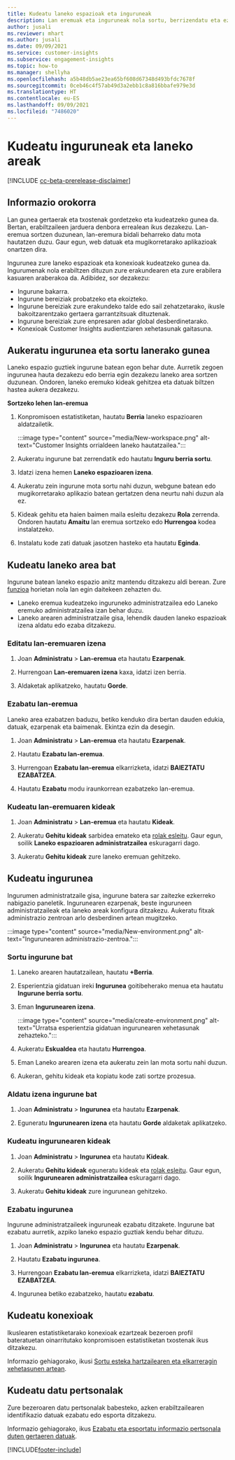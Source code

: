 ```yaml
---
title: Kudeatu laneko espazioak eta inguruneak
description: Lan eremuak eta inguruneak nola sortu, berrizendatu eta ezabatu.
author: jusali
ms.reviewer: mhart
ms.author: jusali
ms.date: 09/09/2021
ms.service: customer-insights
ms.subservice: engagement-insights
ms.topic: how-to
ms.manager: shellyha
ms.openlocfilehash: a5b48db5ae23ea65bf608d67348d493bfdc7678f
ms.sourcegitcommit: 0ceb46c4f57ab49d3a2ebb1c8a816bbafe979e3d
ms.translationtype: HT
ms.contentlocale: eu-ES
ms.lasthandoff: 09/09/2021
ms.locfileid: "7486020"
---
```

# <a name="manage-environments-and-workspaces"></a>Kudeatu inguruneak eta laneko areak

[!INCLUDE [cc-beta-prerelease-disclaimer](includes/cc-beta-prerelease-disclaimer.md)]

## <a name="overview"></a>Informazio orokorra

Lan gunea gertaerak eta txostenak gordetzeko eta kudeatzeko gunea da. Bertan, erabiltzaileen jarduera denbora errealean ikus dezakezu. Lan-eremua sortzen duzunean, lan-eremura bidali beharreko datu mota hautatzen duzu. Gaur egun, web datuak eta mugikorretarako aplikazioak onartzen dira.

Ingurunea zure laneko espazioak eta konexioak kudeatzeko gunea da. Ingurumenak nola erabiltzen dituzun zure erakundearen eta zure erabilera kasuaren araberakoa da. Adibidez, sor dezakezu:

-   Ingurune bakarra.
-   Ingurune bereiziak probatzeko eta ekoizteko.
-   Ingurune bereiziak zure erakundeko talde edo sail zehatzetarako, ikusle bakoitzarentzako gertaera garrantzitsuak dituztenak.
-   Ingurune bereiziak zure enpresaren adar global desberdinetarako.
-   Konexioak Customer Insights audientziaren xehetasunak gaitasuna.

## <a name="choose-an-environment-and-create-a-workspace"></a>Aukeratu ingurunea eta sortu lanerako gunea 

Laneko espazio guztiek ingurune batean egon behar dute. Aurretik zegoen ingurunea hauta dezakezu edo berria egin dezakezu laneko area sortzen duzunean. Ondoren, laneko eremuko kideak gehitzea eta datuak biltzen hastea aukera dezakezu.

**Sortzeko lehen lan-eremua**

1. Konpromisoen estatistiketan, hautatu **Berria** laneko espazioaren aldatzailetik. 

   :::image type="content" source="media/New-workspace.png" alt-text="Customer Insights orrialdeen laneko hautatzailea.":::

1. Aukeratu ingurune bat zerrendatik edo hautatu **Inguru berria sortu**.

1. Idatzi izena hemen **Laneko espazioaren izena**. 

1. Aukeratu zein ingurune mota sortu nahi duzun, webgune batean edo mugikorretarako aplikazio batean gertatzen dena neurtu nahi duzun ala ez. 

1. Kideak gehitu eta haien baimen maila esleitu dezakezu **Rola** zerrenda. Ondoren hautatu **Amaitu** lan eremua sortzeko edo **Hurrengoa** kodea instalatzeko. 

1. Instalatu kode zati datuak jasotzen hasteko eta hautatu **Eginda**. 

## <a name="manage-a-workspace"></a>Kudeatu laneko area bat

Ingurune batean laneko espazio anitz mantendu ditzakezu aldi berean. Zure [funzioa](user-roles.md) horietan nola lan egin daitekeen zehazten du. 

 - Laneko eremua kudeatzeko inguruneko administratzailea edo Laneko eremuko administratzailea izan behar duzu.
 - Laneko arearen administratzaile gisa, lehendik dauden laneko espazioak izena aldatu edo ezaba ditzakezu. 

### <a name="edit-a-workspace-name"></a>Editatu lan-eremuaren izena

1. Joan **Administratu** > **Lan-eremua** eta hautatu **Ezarpenak**.

1. Hurrengoan **Lan-eremuaren izena** kaxa, idatzi izen berria.

1. Aldaketak aplikatzeko, hautatu **Gorde**.

### <a name="delete-a-workspace"></a>Ezabatu lan-eremua

Laneko area ezabatzen baduzu, betiko kenduko dira bertan dauden edukia, datuak, ezarpenak eta baimenak. Ekintza ezin da desegin.

1. Joan **Administratu** > **Lan-eremua** eta hautatu **Ezarpenak**.

1. Hautatu **Ezabatu lan-eremua**. 

1. Hurrengoan **Ezabatu lan-eremua** elkarrizketa, idatzi **BAIEZTATU EZABATZEA**. 

1. Hautatu **Ezabatu** modu iraunkorrean ezabatzeko lan-eremua.

### <a name="manage-workspace-members"></a>Kudeatu lan-eremuaren kideak

1. Joan **Administratu** > **Lan-eremua** eta hautatu **Kideak**.

1. Aukeratu **Gehitu kideak** sarbidea emateko eta [rolak esleitu](user-roles.md). Gaur egun, soilik **Laneko espazioaren administratzailea** eskuragarri dago.

1. Aukeratu **Gehitu kideak** zure laneko eremuan gehitzeko.

## <a name="manage-an-environment"></a>Kudeatu ingurunea

Ingurumen administratzaile gisa, ingurune batera sar zaitezke ezkerreko nabigazio paneletik. Ingurunearen ezarpenak, beste inguruneen administratzaileak eta laneko areak konfigura ditzakezu. Aukeratu fitxak administrazio zentroan arlo desberdinen artean mugitzeko.

:::image type="content" source="media/New-environment.png" alt-text="Ingurunearen administrazio-zentroa.":::

### <a name="create-an-environment"></a>Sortu ingurune bat

1. Laneko arearen hautatzailean, hautatu **+Berria**.

1. Esperientzia gidatuan ireki **Ingurunea** goitibeherako menua eta hautatu **Ingurune berria sortu**. 

1. Eman **Ingurunearen izena**.

   :::image type="content" source="media/create-environment.png" alt-text="Urratsa esperientzia gidatuan ingurunearen xehetasunak zehazteko.":::

1. Aukeratu **Eskualdea** eta hautatu **Hurrengoa**. 

1. Eman Laneko arearen izena eta aukeratu zein lan mota sortu nahi duzun. 

1.  Aukeran, gehitu kideak eta kopiatu kode zati sortze prozesua.

### <a name="rename-an-environment"></a>Aldatu izena ingurune bat

1. Joan **Administratu** > **Ingurunea** eta hautatu **Ezarpenak**.

1. Eguneratu **Ingurunearen izena** eta hautatu **Gorde** aldaketak aplikatzeko.

### <a name="manage-environment-members"></a>Kudeatu ingurunearen kideak

1. Joan **Administratu** > **Ingurunea** eta hautatu **Kideak**.

1. Aukeratu **Gehitu kideak** eguneratu kideak eta [rolak esleitu](user-roles.md). Gaur egun, soilik **Ingurunearen administratzailea** eskuragarri dago.

1. Aukeratu **Gehitu kideak** zure ingurunean gehitzeko.

### <a name="delete-an-environment"></a>Ezabatu ingurunea

Ingurune administratzaileek inguruneak ezabatu ditzakete. Ingurune bat ezabatu aurretik, azpiko laneko espazio guztiak kendu behar dituzu.

1. Joan **Administratu** > **Ingurunea** eta hautatu **Ezarpenak**.

1. Hautatu **Ezabatu ingurunea**. 

1. Hurrengoan **Ezabatu lan-eremua** elkarrizketa, idatzi **BAIEZTATU EZABATZEA**. 

1. Ingurunea betiko ezabatzeko, hautatu **ezabatu**.

## <a name="manage-connections"></a>Kudeatu konexioak

Ikuslearen estatistiketarako konexioak ezartzeak bezeroen profil bateratuetan oinarritutako konpromisoen estatistiketan txostenak ikus ditzakezu. 

Informazio gehiagorako, ikusi [Sortu esteka hartzailearen eta elkarreragin xehetasunen artean](integrate-audience-insights-engagement-insights.md).

## <a name="manage-personal-data"></a>Kudeatu datu pertsonalak

Zure bezeroaren datu pertsonalak babesteko, azken erabiltzailearen identifikazio datuak ezabatu edo esporta ditzakezu.

Informazio gehiagorako, ikus [Ezabatu eta esportatu informazio pertsonala duten gertaeren datuak](delete-export-personal-data.md).


[!INCLUDE[footer-include](../includes/footer-banner.md)]
